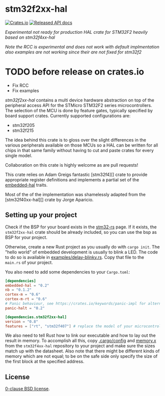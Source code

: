 stm32f2xx-hal
=============

[![Crates.io](https://img.shields.io/crates/v/stm32f2xx-hal.svg)](https://crates.io/crates/stm32f2xx-hal)
[![Released API docs](https://docs.rs/stm32f4xx-hal/badge.svg)](https://docs.rs/stm32f2xx-hal)

*Experimental not ready for production HAL crate for STM32F2 heavily based on stm32f4xx-hal*

*Note the RCC is experimental and does not work with default implmentation also examples are not working since their are not fixed for stm32f2*

# TODO before release on crates.io

 - Fix RCC
 - Fix examples

_stm32f2xx-hal_ contains a multi device hardware abstraction on top of the
peripheral access API for the STMicro STM32F2 series microcontrollers. The
selection of the MCU is done by feature gates, typically specified by board
support crates. Currently supported configurations are:

* stm32f205
* stm32f215

The idea behind this crate is to gloss over the slight differences in the
various peripherals available on those MCUs so a HAL can be written for all
chips in that same family without having to cut and paste crates for every
single model.

Collaboration on this crate is highly welcome as are pull requests!

This crate relies on Adam Greigs fantastic [stm32f4][] crate to provide
appropriate register definitions and implements a partial set of the
[embedded-hal][] traits.

Most of the of the implementation was shamelessly adapted from the [stm32f40xx-hal][]
crate by Jorge Aparicio.

[stm32f2]: https://crates.io/crates/stm32f2
[stm32f4xx-hal]: https://crates.io/crates/stm32f4xx-hal
[embedded-hal]: https://github.com/rust-embedded/embedded-hal

Setting up your project
-------

Check if the BSP for your board exists in the
[stm32-rs](https://github.com/stm32-rs) page.
If it exists, the `stm32f2xx-hal` crate should be already included, so you can
use the bsp as BSP for your project.

Otherwise, create a new Rust project as you usually do with `cargo init`. The
"hello world" of embedded development is usually to blink a LED. The code to do
so is available in [examples/delay-blinky.rs](examples/delay-blinky.rs).
Copy that file to the `main.rs` of your project.

You also need to add some dependencies to your `Cargo.toml`:

```toml
[dependencies]
embedded-hal = "0.2"
nb = "0.1.2"
cortex-m = "0.6"
cortex-m-rt = "0.6"
# Panic behaviour, see https://crates.io/keywords/panic-impl for alternatives
panic-halt = "0.2"

[dependencies.stm32f2xx-hal]
version = "0.8"
features = ["rt", "stm32f407"] # replace the model of your microcontroller here
```

We also need to tell Rust how to link our executable and how to lay out the
result in memory. To accomplish all this, copy [.cargo/config](.cargo/config)
and [memory.x](memory.x) from the `stm32f4xx-hal` repository to your project and make sure the sizes match up with the datasheet. Also note that there might be different kinds of memory which are not equal; to be on the safe side only specify the size of the first block at the specified address.

License
-------

[0-clause BSD license](LICENSE-0BSD.txt).
